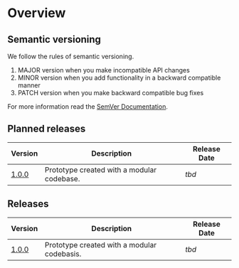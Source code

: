 # Overview

## Semantic versioning

We follow the rules of semantic versioning.

1. MAJOR version when you make incompatible API changes
2. MINOR version when you add functionality in a backward compatible manner
3. PATCH version when you make backward compatible bug fixes

For more information read the [SemVer Documentation].

## Planned releases

| Version | Description                                 | Release Date |
| ------- | ------------------------------------------- | ------------ |
| [1.0.0] | Prototype created with a modular codebase. | _tbd_        |

## Releases

| Version | Description                                 | Release Date |
| ------- | ------------------------------------------- | ------------ |
| [1.0.0] | Prototype created with a modular codebasis. | _tbd_        |

[SemVer Documentation]: https://semver.org/
[1.0.0]: 1.0.0.md
